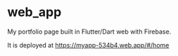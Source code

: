 # web_app

My portfolio page built in Flutter/Dart web with Firebase. 

It is deployed at https://myapp-534b4.web.app/#/home

